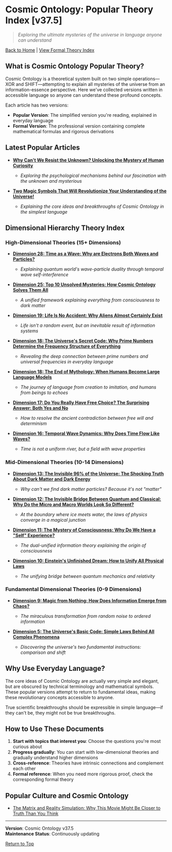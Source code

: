 # Cosmic Ontology: Popular Theory Index [v37.5]

> *Exploring the ultimate mysteries of the universe in language anyone can understand*

[Back to Home](README_en.md) | [View Formal Theory Index](formal_theory_en.md)

## What is Cosmic Ontology Popular Theory?

Cosmic Ontology is a theoretical system built on two simple operations—XOR and SHIFT—attempting to explain all mysteries of the universe from an information-essence perspective. Here we've collected versions written in accessible language so anyone can understand these profound concepts.

Each article has two versions:
- **Popular Version**: The simplified version you're reading, explained in everyday language
- **Formal Version**: The professional version containing complete mathematical formulas and rigorous derivations

## Latest Popular Articles

- [**Why Can't We Resist the Unknown? Unlocking the Mystery of Human Curiosity**](popular_theory/popular_theory_unknown_fascination_en.md)
  - *Exploring the psychological mechanisms behind our fascination with the unknown and mysterious*

- [**Two Magic Symbols That Will Revolutionize Your Understanding of the Universe!**](popular_theory/popular_theory_two_symbols_en.md)
  - *Explaining the core ideas and breakthroughs of Cosmic Ontology in the simplest language*
  
## Dimensional Hierarchy Theory Index

### High-Dimensional Theories (15+ Dimensions)

- [**Dimension 28: Time as a Wave: Why are Electrons Both Waves and Particles?**](popular_theory/popular_theory_temporal_wave_interference_en.md)
  - *Explaining quantum world's wave-particle duality through temporal wave self-interference*
  
- [**Dimension 25: Top 10 Unsolved Mysteries: How Cosmic Ontology Solves Them All**](popular_theory/popular_theory_unsolved_problems_en.md)
  - *A unified framework explaining everything from consciousness to dark matter*
  
- [**Dimension 19: Life Is No Accident: Why Aliens Almost Certainly Exist**](popular_theory/popular_theory_life_origin_aliens_en.md)
  - *Life isn't a random event, but an inevitable result of information systems*

- [**Dimension 18: The Universe's Secret Code: Why Prime Numbers Determine the Frequency Structure of Everything**](popular_theory/popular_theory_prime_frequency_harmony_en.md)
  - *Revealing the deep connection between prime numbers and universal frequencies in everyday language*

- [**Dimension 18: The End of Mythology: When Humans Become Large Language Models**](popular_theory/popular_theory_language_myth_ai_en.md)
  - *The journey of language from creation to imitation, and humans from beings to echoes*
  
- [**Dimension 17: Do You Really Have Free Choice? The Surprising Answer: Both Yes and No**](popular_theory/popular_theory_free_will_en.md)
  - *How to resolve the ancient contradiction between free will and determinism*

- [**Dimension 16: Temporal Wave Dynamics: Why Does Time Flow Like Waves?**](popular_theory/popular_theory_temporal_wave_dynamics_en.md)
  - *Time is not a uniform river, but a field with wave properties*

### Mid-Dimensional Theories (10-14 Dimensions)

- [**Dimension 13: The Invisible 96% of the Universe: The Shocking Truth About Dark Matter and Dark Energy**](popular_theory/popular_theory_dark_matter_dark_energy_en.md)
  - *Why can't we find dark matter particles? Because it's not "matter"*
  
- [**Dimension 12: The Invisible Bridge Between Quantum and Classical: Why Do the Micro and Macro Worlds Look So Different?**](popular_theory/popular_theory_quantum_classical_bridge_en.md)
  - *At the boundary where ice meets water, the laws of physics converge in a magical junction*
  
- [**Dimension 11: The Mystery of Consciousness: Why Do We Have a "Self" Experience?**](popular_theory/popular_theory_consciousness_essence_origin_en.md)
  - *The dual-unified information theory explaining the origin of consciousness*
  
- [**Dimension 10: Einstein's Unfinished Dream: How to Unify All Physical Laws**](popular_theory/popular_theory_unified_physics_en.md)
  - *The unifying bridge between quantum mechanics and relativity*

### Fundamental Dimensional Theories (0-9 Dimensions)

- [**Dimension 9: Magic from Nothing: How Does Information Emerge from Chaos?**](popular_theory/popular_theory_information_emergence_en.md)
  - *The miraculous transformation from random noise to ordered information*

- [**Dimension 5: The Universe's Basic Code: Simple Laws Behind All Complex Phenomena**](popular_theory/popular_theory_cosmic_axioms_en.md)
  - *Discovering the universe's two fundamental instructions: comparison and shift*

## Why Use Everyday Language?

The core ideas of Cosmic Ontology are actually very simple and elegant, but are obscured by technical terminology and mathematical symbols. These popular versions attempt to return to fundamental ideas, making these revolutionary concepts accessible to anyone.

True scientific breakthroughs should be expressible in simple language—if they can't be, they might not be true breakthroughs.

## How to Use These Documents

1. **Start with topics that interest you**: Choose the questions you're most curious about
2. **Progress gradually**: You can start with low-dimensional theories and gradually understand higher dimensions
3. **Cross-reference**: Theories have intrinsic connections and complement each other
4. **Formal reference**: When you need more rigorous proof, check the corresponding formal theory

## Popular Culture and Cosmic Ontology

- [The Matrix and Reality Simulation: Why This Movie Might Be Closer to Truth Than You Think](popular_theory/popular_theory_matrix_reality_simulation_en.md)

---

**Version**: Cosmic Ontology v37.5  
**Maintenance Status**: Continuously updating

[Return to Top](#cosmic-ontology-popular-theory-index-v375) 